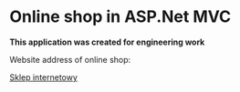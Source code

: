 # Online shop in ASP.Net MVC

<strong>This application was created for engineering work</strong>

<p>Website address of online shop:</p> <a href="http://www.onlineshop2017.hostingasp.pl/">Sklep internetowy</a>

